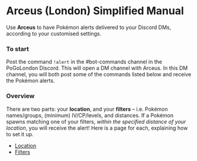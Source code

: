 # Arceus (London) Simplified Manual
Use **Arceus** to have Pokémon alerts delivered to your Discord DMs, according to your customised settings.

### To start
Post the command `!alert` in the #bot-commands channel in the PoGoLondon Discord. This will open a DM channel with Arceus. In this DM channel, you will both post some of the commands listed below and receive the Pokémon alerts.

### Overview
There are two parts: your **location**, and your **filters** – i.e. Pokémon names/groups, (minimum) IV/CP/levels, and distances. If a Pokémon spawns matching one of your filters, *within the specified distance of your location*, you will receive the alert! Here is a page for each, explaining how to set it up.
* [Location](location.md)
* [Filters](filters.md)